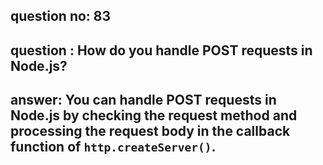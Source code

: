 
      
## question no: 83

## question : How do you handle POST requests in Node.js?

## answer: You can handle POST requests in Node.js by checking the request method and processing the request body in the callback function of `http.createServer()`.
      
